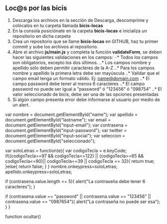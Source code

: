 ## Loc@s por las bicis
1. Descarga los archivos en la sección de Descarga, descomprime y colócalos en tu carpeta llamada **bicis-locas**   
2. En la consola posiciónate en la carpeta **bicis-locas** e inicializa un repositorio en dicha carpeta
3. Crea un repositorio que se llame **bicis-locas** en GITHUB, haz tu primer commit y sube los archivos al repositorio.
4. Abre el archivo **js/main.js** y completa la función **validateForm**, se deben hacer las siguientes validaciones en los campos:
⋅⋅* Todos los campos son obligatorios, excepto los dos últimos.
..* Los campos nombre y apellido sólo deben permitir caracteres de la A-Z
..* Para los campos nombre y apellido la primera letra debe ser mayúscula
..* Validar que el campo email tenga un formato válido. Ej: name@domain.com
..* El campo password debe tener al menos 6 caracteres
..* El campo password no puede ser igual a "password" ó "123456" ó "098754"
..* El valor seleccionado de bicis, debe ser una de las opciones presentadas
4. Si algún campo presenta error debe informarse al usuario por medio de un alert.

var nombre = document.getElementById("name");
var apellido = document.getElementById("lastname");
var email = document.getElementById("input-email");
var contrasena = document.getElementById("input-password");
var twitter = document.getElementById("input-social");
var seleccion = document.getElementById("seleccionado");


var soloLetras = function(e){
  var codigoTecla = e.keyCode;
  if((codigoTecla>=97 && codigoTecla<=122) || (codigoTecla>=65 && codigoTecla<=90)|| codigoTecla==39 || codigoTecla == 32){
    return true;
  }else{
    return false;
  }
}
nombre.onkeypress=soloLetras;
apellido.onkeypress=soloLetras;

if (contrasena.value.length <= 5){
  alert("La contraseña debe tener 6 caracteres");
}

if (contrasena.value == "password" || contrasena.value == "123456" || contrasena.value == "0987654"){
  alert("La contraseña no puede ser esa");
}
}


function ocultar()
